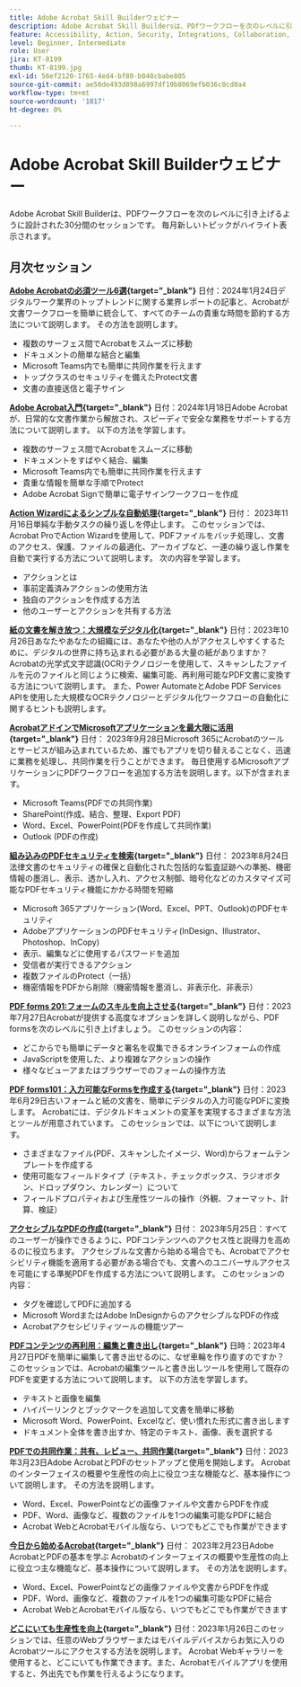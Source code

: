 ```yaml
---
title: Adobe Acrobat Skill Builderウェビナー
description: Adobe Acrobat Skill Buildersは、PDfワークフローを次のレベルに引き上げるように設計された30分間のセッションです
feature: Accessibility, Action, Security, Integrations, Collaboration, Edit PDF, Convert PDF, Share, Mobile, Skill Builder, Form
level: Beginner, Intermediate
role: User
jira: KT-8199
thumb: KT-8199.jpg
exl-id: 56ef2120-1765-4ed4-bf80-b048cbabe805
source-git-commit: ae50de493d898a6997df19b8069efb036c0cd0a4
workflow-type: tm+mt
source-wordcount: '1017'
ht-degree: 0%

---
```


# Adobe Acrobat Skill Builderウェビナー

Adobe Acrobat Skill Builderは、PDFワークフローを次のレベルに引き上げるように設計された30分間のセッションです。 毎月新しいトピックがハイライト表示されます。

## 月次セッション

**[Adobe Acrobatの必須ツール6選](https://www.adobe.com/documentcloud/webinars/discover-6-essential-adobe-acrobat-tools.html){target="_blank"}**
日付：2024年1月24日デジタルワーク業界のトップトレンドに関する業界レポートの記事と、Acrobatが文書ワークフローを簡単に統合して、すべてのチームの貴重な時間を節約する方法について説明します。
その方法を説明します。

* 複数のサーフェス間でAcrobatをスムーズに移動
* ドキュメントの簡単な結合と編集
* Microsoft Teams内でも簡単に共同作業を行えます
* トップクラスのセキュリティを備えたProtect文書
* 文書の直接送信と電子サイン

**[Adobe Acrobat入門](https://www.adobe.com/documentcloud/webinars/get-started-with-adobe-acrobat.html){target="_blank"}**
日付：2024年1月18日Adobe Acrobatが、日常的な文書作業から解放され、スピーディで安全な業務をサポートする方法について説明します。
以下の方法を学習します。

* 複数のサーフェス間でAcrobatをスムーズに移動
* ドキュメントをすばやく結合、編集
* Microsoft Teams内でも簡単に共同作業を行えます
* 貴重な情報を簡単な手順でProtect
* Adobe Acrobat Signで簡単に電子サインワークフローを作成

**[Action Wizardによるシンプルな自動処理](https://teamwork.adobe.com/adobe-acrobat-skill-builder/attendease/networking/experience/41d505bb-252a-4e26-9576-6ae82293e6c9/97be1628-5cb6-44be-ac61-c0cc26fbb58d){target="_blank"}**
日付： 2023年11月16日単純な手動タスクの繰り返しを停止します。 このセッションでは、Acrobat ProでAction Wizardを使用して、PDFファイルをバッチ処理し、文書のアクセス、保護、ファイルの最適化、アーカイブなど、一連の繰り返し作業を自動で実行する方法について説明します。 次の内容を学習します。

* アクションとは
* 事前定義済みアクションの使用方法
* 独自のアクションを作成する方法
* 他のユーザーとアクションを共有する方法

**[紙の文書を解き放つ：大規模なデジタル化](https://teamwork.adobe.com/adobe-acrobat-skill-builder/attendease/networking/experience/46e148fe-92c0-4d79-ac83-8888e9f0521e/dfcf3b90-4390-4c6e-abd9-20ba6e913dc1){target="_blank"}**
日付：2023年10月26日あなたやあなたの組織には、あなたや他の人がアクセスしやすくするために、デジタルの世界に持ち込まれる必要がある大量の紙がありますか？ Acrobatの光学式文字認識(OCR)テクノロジーを使用して、スキャンしたファイルを元のファイルと同じように検索、編集可能、再利用可能なPDF文書に変換する方法について説明します。 また、Power AutomateとAdobe PDF Services APIを使用した大規模なOCRテクノロジーとデジタル化ワークフローの自動化に関するヒントも説明します。

**[AcrobatアドインでMicrosoftアプリケーションを最大限に活用](https://teamwork.adobe.com/adobe-acrobat-skill-builder/attendease/networking/experience/8b4ea780-6e4d-48b6-8c70-ea10245a5a64/b4fe64de-3614-4a6d-94c6-ff6612ac07fb){target="_blank"}**
日付： 2023年9月28日Microsoft 365にAcrobatのツールとサービスが組み込まれているため、誰でもアプリを切り替えることなく、迅速に業務を処理し、共同作業を行うことができます。 毎日使用するMicrosoftアプリケーションにPDFワークフローを追加する方法を説明します。以下が含まれます。

* Microsoft Teams(PDFでの共同作業)
* SharePoint(作成、結合、整理、Export PDF)
* Word、Excel、PowerPoint(PDFを作成して共同作業)
* Outlook (PDFの作成)

**[組み込みのPDFセキュリティを検索](https://teamwork.adobe.com/adobe-acrobat-skill-builder/attendease/networking/experience/b454ab64-9c2e-4aec-bcf9-ca82e3a6b869/3a456ace-042e-41c8-8e8c-d285e9ba0ab8){target="_blank"}**
日付： 2023年8月24日法律文書のセキュリティの確保と自動化された包括的な監査証跡への準拠、機密情報の墨消し、表示、透かし入れ、アクセス制御、暗号化などのカスタマイズ可能なPDFセキュリティ機能にかかる時間を短縮

* Microsoft 365アプリケーション(Word、Excel、PPT、Outlook)のPDFセキュリティ
* AdobeアプリケーションのPDFセキュリティ(InDesign、Illustrator、Photoshop、InCopy)
* 表示、編集などに使用するパスワードを追加
* 受信者が実行できるアクション
* 複数ファイルのProtect（一括）
* 機密情報をPDFから削除（機密情報を墨消し、非表示化、非表示）

**[PDF forms 201:フォームのスキルを向上させる](https://adobe-acrobat-skill-builder.joinus.adobeevents.com/attendease/networking/experience/32518a73-e152-42b5-825c-b31ce53ab1f2/b9966934-6a5b-49c2-a9b0-d434543ce7f4){target="_blank"}**
日付：2023年7月27日Acrobatが提供する高度なオプションを詳しく説明しながら、PDF formsを次のレベルに引き上げましょう。 このセッションの内容：

* どこからでも簡単にデータと署名を収集できるオンラインフォームの作成
* JavaScriptを使用した、より複雑なアクションの操作
* 様々なビューアまたはブラウザーでのフォームの操作方法

**[PDF forms101：入力可能なFormsを作成する](https://adobe-acrobat-skill-builder.joinus.adobeevents.com/attendease/networking/experience/795f4bc7-db42-4022-a624-8a53c51174c6/9d685d0f-4a5b-4236-a1ef-081d1403fb41){target="_blank"}**
日付：2023年6月29日古いフォームと紙の文書を、簡単にデジタルの入力可能なPDFに変換します。 Acrobatには、デジタルドキュメントの変革を実現するさまざまな方法とツールが用意されています。 このセッションでは、以下について説明します。

* さまざまなファイル(PDF、スキャンしたイメージ、Word)からフォームテンプレートを作成する
* 使用可能なフィールドタイプ（テキスト、チェックボックス、ラジオボタン、ドロップダウン、カレンダー）について
* フィールドプロパティおよび生産性ツールの操作（外観、フォーマット、計算、検証）

**[アクセシブルなPDFの作成](https://teamwork.adobe.com/adobe-acrobat-skill-builder/attendease/networking/experience/4ff4d607-8c9f-47dd-ac4f-3b351a0a0fe3/2eb92255-d963-4ff7-b278-2a95a11db755){target="_blank"}**
日付： 2023年5月25日：すべてのユーザーが操作できるように、PDFコンテンツへのアクセス性と説得力を高めるのに役立ちます。 アクセシブルな文書から始める場合でも、Acrobatでアクセシビリティ機能を適用する必要がある場合でも、文書へのユニバーサルアクセスを可能にする準拠PDFを作成する方法について説明します。 このセッションの内容：

* タグを確認してPDFに追加する
* Microsoft WordまたはAdobe InDesignからのアクセシブルなPDFの作成
* Acrobatアクセシビリティツールの機能ツアー

**[PDFコンテンツの再利用：編集と書き出し](https://adobe-acrobat-skill-builder.joinus.adobeevents.com/attendease/networking/experience/aac3b9af-7d54-4ea5-a6fa-61bc7acea87f/8d7341ee-ff0f-492a-b3fd-935bd11d4ed0){target="_blank"}**
日時：2023年4月27日PDFを簡単に編集して書き出せるのに、なぜ車輪を作り直すのですか？ このセッションでは、Acrobatの編集ツールと書き出しツールを使用して既存のPDFを変更する方法について説明します。 以下の方法を学習します。

* テキストと画像を編集
* ハイパーリンクとブックマークを追加して文書を簡単に移動
* Microsoft Word、PowerPoint、Excelなど、使い慣れた形式に書き出します
* ドキュメント全体を書き出すか、特定のテキスト、画像、表を選択する

**[PDFでの共同作業：共有、レビュー、共同作業](https://adobe-acrobat-skill-builder.joinus.adobeevents.com/attendease/networking/experience/0ef4709b-0a04-418e-a185-7efdd676c2dd/6a95bece-6f24-46f5-a17f-b408464281be){target="_blank"}**
日付：2023年3月23日Adobe AcrobatとPDFのセットアップと使用を開始します。 Acrobatのインターフェイスの概要や生産性の向上に役立つ主な機能など、基本操作について説明します。 その方法を説明します。

* Word、Excel、PowerPointなどの画像ファイルや文書からPDFを作成
* PDF、Word、画像など、複数のファイルを1つの編集可能なPDFに結合
* Acrobat WebとAcrobatモバイル版なら、いつでもどこでも作業ができます

**[今日から始めるAcrobat](https://adobe-acrobat-skill-builder.joinus.adobeevents.com/attendease/networking/experience/5d8acc24-47a1-4db8-b419-8587bfb12708/fe8ec392-f29a-4e25-b7a3-61f48eea45ab){target="_blank"}**
日付： 2023年2月23日Adobe AcrobatとPDFの基本を学ぶ Acrobatのインターフェイスの概要や生産性の向上に役立つ主な機能など、基本操作について説明します。 その方法を説明します。

* Word、Excel、PowerPointなどの画像ファイルや文書からPDFを作成
* PDF、Word、画像など、複数のファイルを1つの編集可能なPDFに結合
* Acrobat WebとAcrobatモバイル版なら、いつでもどこでも作業ができます

**[どこにいても生産性を向上](https://adobe-acrobat-skill-builder.joinus.adobeevents.com/attendease/networking/experience/9ab6c7a2-5ca2-4670-9a33-2ac11a1cb542/0b591876-aeae-45af-b41a-07a8326043f2){target="_blank"}**
日付：2023年1月26日このセッションでは、任意のWebブラウザーまたはモバイルデバイスからお気に入りのAcrobatツールにアクセスする方法を説明します。 Acrobat Webギャラリーを使用すると、どこにいても作業できます。また、Acrobatモバイルアプリを使用すると、外出先でも作業を行えるようになります。